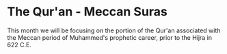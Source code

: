 # The Qur'an - Meccan Suras

This month we will be focusing on the portion of the Qur'an associated with the Meccan period of Muhammed's prophetic career, prior to the Hijra in 622 C.E.



